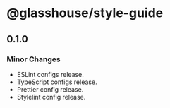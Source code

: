 # @glasshouse/style-guide

## 0.1.0

### Minor Changes

- ESLint configs release.
- TypeScript configs release.
- Prettier config release.
- Stylelint config release.
